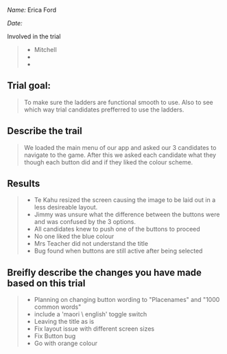 _Name:_ Erica Ford

_Date:_ 

Involved in the trial
>- Mitchell
>- 
>- 

## Trial goal:
> To make sure the ladders are functional smooth to use. Also to see which way trial candidates prefferred to use the ladders.


## Describe the trail
> We loaded the main menu of our app and asked our 3 candidates to navigate to the game. After this we asked each candidate what they though each button did and if they liked the colour scheme. 

## Results
> - Te Kahu resized the screen causing the image to be laid out in a less desireable layout. 
> - Jimmy was unsure what the difference between the buttons were and was confused by the 3 options. 
> - All candidates knew to push one of the buttons to proceed
> - No one liked the blue colour
> - Mrs Teacher did not understand the title
> - Bug found when buttons are still active after being selected

## Breifly describe the changes you have made based on this trial
> - Planning on changing button wording to "Placenames" and "1000 common words"  
> - include a 'maori \ english' toggle switch
> - Leaving the title as is
> - Fix layout issue with different screen sizes
> - Fix Button bug
> - Go with orange colour